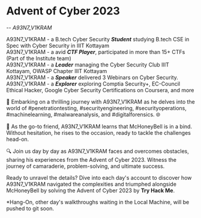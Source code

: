 # Advent of Cyber 2023

 -- *A93N7_V1KRAM* 

A93N7_V1KRAM - a B.tech Cyber Security ***Student*** studying B.tech CSE in Spec with Cyber Security in IIIT Kottayam<br>
A93N7_V1KRAM - a avid ***CTF Player***, participated in more than 15+ CTFs (Part of the Institute team)<br>
A93N7_V1KRAM - a ***Leader*** managing the Cyber Security Club IIIT Kottayam, OWASP Chapter IIIT Kottayam<br>
A93N7_V1KRAM - a ***Speaker*** delivered 3 Webinars on Cyber Security.<br>
A93N7_V1KRAM - a ***Explorer*** exploring Comptia Security+, EC-Council Ethical Hacker, Google Cyber Security Certifications on Coursera, and more

🚀 Embarking on a thrilling journey with A93N7_V1KRAM as he delves into the world of #penetrationtesting, #securityengineering, #securityoperations, #machinelearning, #malwareanalysis, and #digitalforensics. 🌐

🤝 As the go-to friend, A93N7_V1KRAM learns that McHoneyBell is in a bind. Without hesitation, he rises to the occasion, ready to tackle the challenges head-on.

🔍 Join us day by day as A93N7_V1KRAM faces and overcomes obstacles, sharing his experiences from the Advent of Cyber 2023. Witness the journey of camaraderie, problem-solving, and ultimate success.

Ready to unravel the details? Dive into each day's account to discover how A93N7_V1KRAM navigated the complexities and triumphed alongside McHoneyBell by solving the Advent of Cyber 2023 by **Try Hack Me**.
 

*Hang-On, other day's walkthroughs waiting in the Local Machine, will be pushed to git soon.